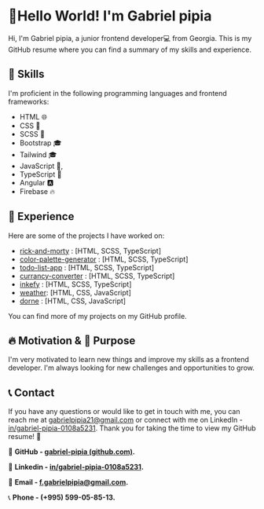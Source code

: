 
# 👋Hello World! I'm Gabriel pipia

Hi, I'm Gabriel pipia, a junior frontend developer💻 from Georgia. This is my GitHub resume where you can find a summary of my skills and experience.

## 🚀 Skills

I'm proficient in the following programming languages and frontend frameworks:

-   HTML 🌐
-   CSS 🎨
-   SCSS 🎨
-   Bootstrap 🎓
-   Tailwind 🎓
-   JavaScript 🚀,
-   TypeScript 🚀
-   Angular 🅰️
-   Firebase 🔥

## 💼 Experience

Here are some of the projects I have worked on:

- [rick-and-morty](https://gp-rick-and-morty.netlify.app) : [HTML,  SCSS, TypeScript]
- [color-palette-generator](https://gp-color-palette-generator.netlify.app) : [HTML, SCSS, TypeScript]
- [todo-list-app](https://gp-todo-list-app.netlify.app) : [HTML,  SCSS, TypeScript]
- [currancy-converter](https://gp-currancy-converter.netlify.app) : [HTML,  SCSS, TypeScript]
- [inkefy](https://gp-inkefy.netlify.app) : [HTML,  SCSS, TypeScript]
- [weather](https://gp-weather.netlify.app/): [HTML,  CSS, JavaScript]
- [dorne](https://gp-dorne.netlify.app/) : [HTML,  CSS, JavaScript]


You can find more of my projects on my GitHub profile.

## 🔥 Motivation & 🎯 Purpose

I'm very motivated to learn new things and improve my skills as a frontend developer. I'm always looking for new challenges and opportunities to grow.

## 📞 Contact

If you have any questions or would like to get in touch with me, you can reach me at gabrielpipia21@gmail.com or connect with me on LinkedIn - [in/gabriel-pipia-0108a5231](https://www.linkedin.com/in/gabriel-pipia-0108a5231). Thank you for taking the time to view my GitHub resume! 🤝

🔗 **GitHub - [gabriel-pipia (github.com)](https://github.com/gabriel-pipia).**

🔗 **Linkedin - [in/gabriel-pipia-0108a5231](https://www.linkedin.com/in/gabriel-pipia-0108a5231).**

📩 **Email - f.gabrielpipia@gmail.com.**

 📞 **Phone - (+995) 599-05-85-13.**
